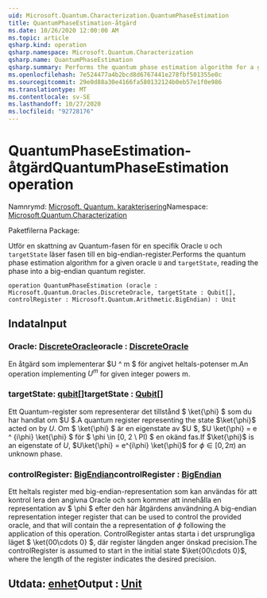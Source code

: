 ```yaml
---
uid: Microsoft.Quantum.Characterization.QuantumPhaseEstimation
title: QuantumPhaseEstimation-åtgärd
ms.date: 10/26/2020 12:00:00 AM
ms.topic: article
qsharp.kind: operation
qsharp.namespace: Microsoft.Quantum.Characterization
qsharp.name: QuantumPhaseEstimation
qsharp.summary: Performs the quantum phase estimation algorithm for a given oracle `U` and `targetState`, reading the phase into a big-endian quantum register.
ms.openlocfilehash: 7e524477a4b2bcd8d6767441e278fbf501355e0c
ms.sourcegitcommit: 29e0d88a30e4166fa580132124b0eb57e1f0e986
ms.translationtype: MT
ms.contentlocale: sv-SE
ms.lasthandoff: 10/27/2020
ms.locfileid: "92728176"
---
```

# <a name="quantumphaseestimation-operation"></a><span data-ttu-id="41157-102">QuantumPhaseEstimation-åtgärd</span><span class="sxs-lookup"><span data-stu-id="41157-102">QuantumPhaseEstimation operation</span></span>

<span data-ttu-id="41157-103">Namnrymd: [Microsoft. Quantum. karakterisering](xref:Microsoft.Quantum.Characterization)</span><span class="sxs-lookup"><span data-stu-id="41157-103">Namespace: [Microsoft.Quantum.Characterization](xref:Microsoft.Quantum.Characterization)</span></span>

<span data-ttu-id="41157-104">Paketfilerna [](https://nuget.org/packages/)</span><span class="sxs-lookup"><span data-stu-id="41157-104">Package: [](https://nuget.org/packages/)</span></span>


<span data-ttu-id="41157-105">Utför en skattning av Quantum-fasen för en specifik Oracle `U` och `targetState` läser fasen till en big-endian-register.</span><span class="sxs-lookup"><span data-stu-id="41157-105">Performs the quantum phase estimation algorithm for a given oracle `U` and `targetState`, reading the phase into a big-endian quantum register.</span></span>

```qsharp
operation QuantumPhaseEstimation (oracle : Microsoft.Quantum.Oracles.DiscreteOracle, targetState : Qubit[], controlRegister : Microsoft.Quantum.Arithmetic.BigEndian) : Unit
```


## <a name="input"></a><span data-ttu-id="41157-106">Indata</span><span class="sxs-lookup"><span data-stu-id="41157-106">Input</span></span>

### <a name="oracle--discreteoracle"></a><span data-ttu-id="41157-107">Oracle: [DiscreteOracle](xref:Microsoft.Quantum.Oracles.DiscreteOracle)</span><span class="sxs-lookup"><span data-stu-id="41157-107">oracle : [DiscreteOracle](xref:Microsoft.Quantum.Oracles.DiscreteOracle)</span></span>

<span data-ttu-id="41157-108">En åtgärd som implementerar $U ^ m $ för angivet heltals-potenser m.</span><span class="sxs-lookup"><span data-stu-id="41157-108">An operation implementing $U^m$ for given integer powers m.</span></span>


### <a name="targetstate--qubit"></a><span data-ttu-id="41157-109">targetState: [qubit](xref:microsoft.quantum.lang-ref.qubit)[]</span><span class="sxs-lookup"><span data-stu-id="41157-109">targetState : [Qubit](xref:microsoft.quantum.lang-ref.qubit)[]</span></span>

<span data-ttu-id="41157-110">Ett Quantum-register som representerar det tillstånd $ \ket{\phi} $ som du har handlat om $U $.</span><span class="sxs-lookup"><span data-stu-id="41157-110">A quantum register representing the state $\ket{\phi}$ acted on by $U$.</span></span> <span data-ttu-id="41157-111">Om $ \ket{\phi} $ är en eigenstate av $U $, $U \ket{\phi} = e ^ {i\phi} \ket{\phi} $ för $ \phi \in [0, 2 \ PI) $ en okänd fas.</span><span class="sxs-lookup"><span data-stu-id="41157-111">If $\ket{\phi}$ is an eigenstate of $U$, $U\ket{\phi} = e^{i\phi} \ket{\phi}$ for $\phi \in [0, 2\pi)$ an unknown phase.</span></span>


### <a name="controlregister--bigendian"></a><span data-ttu-id="41157-112">controlRegister: [BigEndian](xref:Microsoft.Quantum.Arithmetic.BigEndian)</span><span class="sxs-lookup"><span data-stu-id="41157-112">controlRegister : [BigEndian](xref:Microsoft.Quantum.Arithmetic.BigEndian)</span></span>

<span data-ttu-id="41157-113">Ett heltals register med big-endian-representation som kan användas för att kontrol lera den angivna Oracle och som kommer att innehålla en representation av $ \phi $ efter den här åtgärdens användning.</span><span class="sxs-lookup"><span data-stu-id="41157-113">A big-endian representation integer register that can be used to control the provided oracle, and that will contain the a representation of $\phi$ following the application of this operation.</span></span> <span data-ttu-id="41157-114">ControlRegister antas starta i det ursprungliga läget $ \ket{00\cdots 0} $, där register längden anger önskad precision.</span><span class="sxs-lookup"><span data-stu-id="41157-114">The controlRegister is assumed to start in the initial state $\ket{00\cdots 0}$, where the length of the register indicates the desired precision.</span></span>



## <a name="output--unit"></a><span data-ttu-id="41157-115">Utdata: [enhet](xref:microsoft.quantum.lang-ref.unit)</span><span class="sxs-lookup"><span data-stu-id="41157-115">Output : [Unit](xref:microsoft.quantum.lang-ref.unit)</span></span>

